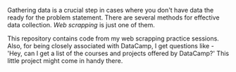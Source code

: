 Gathering data is a crucial step in cases where you don't have data the ready for the problem statement. There are several methods for 
effective data collection. _Web scrapping_ is just one of them. 

This repository contains code from my web scrapping practice sessions. Also, for being closely associated with DataCamp, I get questions like - 'Hey, can I get a list of the courses and projects offered by DataCamp?' This little project might come in handy there. 
